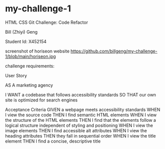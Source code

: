 # my-challenge-1

HTML CSS Git Challenge: Code Refactor 

Bill (Zhiyi) Geng

Student Id: X452154

screenshot of horiseon website
https://github.com/billgeng/my-challenge-1/blob/main/horiseon.jpg


 challenge requirements:

User Story

AS A marketing agency


I WANT a codebase that follows accessibility standards
SO THAT our own site is optimized for search engines

Acceptance Criteria
GIVEN a webpage meets accessibility standards
WHEN I view the source code
THEN I find semantic HTML elements
WHEN I view the structure of the HTML elements
THEN I find that the elements follow a logical structure independent of styling and positioning
WHEN I view the image elements
THEN I find accessible alt attributes
WHEN I view the heading attributes
THEN they fall in sequential order
WHEN I view the title element
THEN I find a concise, descriptive title

